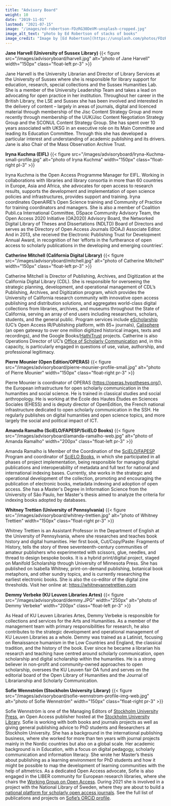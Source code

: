 ```yaml
---
title: "Advisory Board"
weight: 10
date: "2019-11-01"
lastmod: "2021-07-15"
image: "/images/ed-robertson-FDzRG30DeVM-unsplash-cropped.jpg"
image_alt_text: "photo by Ed Robertson of stacks of books"
image_credit: "Image by [Ed Robertson](https://unsplash.com/photos/FDzRG30DeVM) on Unsplash."
---
```


**Jane Harvell (University of Sussex Library)**
{{< figure src="/images/advisoryboard/harvell.jpg" alt="photo of Jane Harvell" width="150px" class="float-left pr-3" >}}

Jane Harvell is the University Librarian and Director of Library Services at the University of Sussex where she is responsible for library support for education, research, special collections and the Sussex Humanities Lab. She is a member of the University Leadership Team and takes a lead on  advocating for open practice in her institution. Throughout her career in the British Library, the LSE  and Sussex she has been involved and interested in the delivery of content – largely in areas of journals, digital and licenced material through membership of the Jisc Content Strategy Group and more recently through membership of the UUK/Jisc Content Negotiation Strategy Group and the SCONUL Content Strategy Group. She has spent over 10 years associated with UKSG in an executive role on its Main Committee and leading its Education Committee. Through this she has developed a particular interest and understanding of academic publishing and its drivers. Jane is also Chair of the Mass Observation Archive Trust.

**Iryna Kuchma (EIFL)**
{{< figure src="/images/advisoryboard/Iryna-Kuchma-small-profile.jpg" alt="photo of Iryna Kuchma" width="150px" class="float-right pl-3" >}}

Iryna Kuchma is the Open Access Programme Manager for EIFL. Working in collaborations with libraries and library consortia in more than 60 countries in Europe, Asia and Africa, she advocates for open access to research results, supports the development and implementation of open science policies and infrastructures, provides support and training. Iryna coordinates OpenAIRE’s Open Science training and Community of Practice for training coordinators and managers. She is also a member of Coalition Publi.ca International Committee, DSpace Community Advisory Team, the Open Access 2020 Initiative (OA2020) Advisory Board, the Networked Digital Library of Theses and Dissertations (NDLTD) Board of Directors and serves as the Directory of Open Access Journals (DOAJ) Associate Editor. And in 2013, she received the Electronic Publishing Trust for Development Annual Award, in recognition of her ‘efforts in the furtherance of open access to scholarly publications in the developing and emerging countries’.

**Catherine Mitchell (California Digital Library)**
{{< figure src="/images/advisoryboard/mitchell.jpg" alt="photo of Catherine Mitchell" width="150px" class="float-left pr-3" >}}

Catherine Mitchell is Director of Publishing, Archives, and Digitization at the California Digital Library (CDL). She is responsible for overseeing the strategic planning, development, and operational management of CDL’s Publishing, Archives, and Digitization program, which provides the University of California research community with innovative open access publishing and distribution solutions, and aggregates world-class digital collections from libraries, archives, and museums throughout the State of California, serving an array of end users including researchers, scholars, students, and the general public. Program services include [eScholarship](https://www.escholarship.org/) (UC’s Open Access IR/Publishing platform, with 85+ journals), [Calisphere](https://calisphere.org/) (an open gateway to over one million digitized historical images, texts and recordings), and the Google Books/[HathiTrust](https://hathitrust.org/) projects. Catherine is also Operations Director of UC’s [Office of Scholarly Communication](https://osc.universityofcalifornia.edu/) and, in this capacity, is particularly engaged in questions of use, value, authorship, and professional legitimacy.

**Pierre Mounier (Open Edition/OPERAS)**
{{< figure src="/images/advisoryboard/pierre-mounier-profile-small.jpg" alt="photo of Pierre Mounier" width="150px" class="float-right pr-3" >}}

Pierre Mounier is coordinator of OPERAS (https://operas.hypotheses.org/), the European infrastructure for open scholarly communication in the humanities and social science. He is trained in classical studies and social anthropology. He is working at the École des Hautes Études en Sciences Sociales (EHESS) and is deputy director of OpenEdition, the French national infrastructure dedicated to open scholarly communication in the SSH. He regularly publishes on digital humanities and open science topics, and more largely the social and political impact of ICT.  

**Amanda Ramalho (SciELO/FAPESP/SciELO Books)**
{{< figure src="/images/advisoryboard/amanda-ramalho-web.jpg" alt="photo of Amanda Ramalho" width="200px" class="float-left pr-3" >}}

Amanda Ramalho is Member of the Coordination of the [SciELO/FAPESP](https://fapesp.br/scielo) Program and coordinator of [SciELO Books](https://twitter.com/SciELOBooks), in which she participated in all phases of project implementation, being responsible for managing digital publications and interoperability of metadata and full text for national and international indexing bases. Currently, she works in the strategic and operational development of the collection, promoting and encouraging the publication of electronic books, metadata indexing and adoption of open access. She has a Master's Degree in Information Science from the University of São Paulo, her Master's thesis aimed to analyze the criteria for indexing books adopted by databases.

**Whitney Trettien (University of Pennsylvania)**
{{< figure src="/images/advisoryboard/whitney-trettien.jpg" alt="photo of Whitney Trettien" width="150px" class="float-right pr-3" >}}

Whitney Trettien is an Assistant Professor in the Department of English at the University of Pennsylvania, where she researches and teaches book history and digital humanities. Her first book, Cut/Copy/Paste: Fragments of History, tells the story of three seventeenth-century communities of amateur publishers who experimented with scissors, glue, needles, and thread to design bespoke books. It is a hybrid print/digital project, staged on Manifold Scholarship through University of Minnesota Press. She has published on Isabella Whitney, print-on-demand publishing, botanical book metaphors, and other sundry topics, and is currently researching the earliest electronic books. She is also the co-editor of the digital zine thresholds. Visit her online at: https://whitneyannetrettien.com

**Demmy Verbeke (KU Leuven Libraries Artes)**
{{< figure src="/images/advisoryboard/demmy.JPG" width="250px" alt="photo of Demmy Verbeke" width="200px" class="float-left pr-3" >}}

As Head of KU Leuven Libraries Artes, Demmy Verbeke is responsible for collections and services for the Arts and Humanities. As a member of the management team with primary responsibilities for research, he also contributes to the strategic development and operational management of KU Leuven Libraries as a whole. Demmy was trained as a Latinist, focusing on Renaissance humanism in the Low Countries and England, the classical tradition, and the history of the book. Ever since he became a librarian his research and teaching have centred around scholarly communication, open scholarship and digital scholarship within the humanities. He is a strong believer in non-profit and community-owned approaches to open scholarship, oversees the KU Leuven fair OA fund and serves on the editorial board of the Open Library of Humanities and the Journal of Librarianship and Scholarly Communication.

**Sofie Wennström (Stockholm University Library)**
{{< figure src="/images/advisoryboard/sofie-wennstrom-profile-img-web.jpg" alt="photo of Sofie Wennström" width="150px" class="float-right pr-3" >}}

Sofie Wennström is one of the Managing Editors of [Stockholm University Press](https://www.stockholmuniversitypress.se/), an Open Access publisher hosted at the [Stockholm University Library](https://www.su.se/english/library/). Sofie is working with both books and journals projects as well as giving general publishing advice to PhD students and Researchers at Stockholm University. She has a background in the international publishing business, where she worked for more than ten years with journal projects mainly in the Nordic countries but also on a global scale. Her academic background is in Education, with a focus on digital pedagogy, scholarly communication and information literacy. She wrote her Master’s thesis about publishing as a learning environment for PhD students and how it might be possible to map the development of learning communities with the help of altmetrics. As a dedicated Open Access advocate, Sofie is also engaged in the LIBER community for European research libraries, where she chairs the [Working Group on Open Access](https://libereurope.eu/strategy/innovative-scholarly-communication/openaccess/). During 2021 she is involved in a project with the National Library of Sweden, where they are about to build a [national platform for scholarly open access journals](https://www.kb.se/samverkan-och-utveckling/nytt-fran-kb/nyheter-samverkan-och-utveckling/2020-04-30-swedish-open-access-journals-on-joint-platform.html). See the full list of publications and projects on [Sofie’s ORCiD profile](https://orcid.org/0000-0003-1229-7019).
